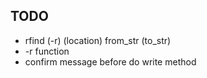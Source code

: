 ## TODO ##
  * rfind (-r) (location) from\_str (to\_str)
  * -r function
  * confirm message before do write method